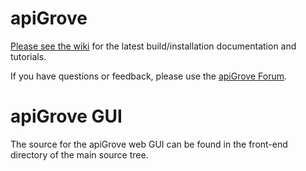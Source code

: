 apiGrove
========

<a href="https://github.com/apigrove/apigrove/wiki">Please see the wiki</a> for the latest 
build/installation documentation and tutorials. 

If you have questions or feedback, please use the <a href="http://apigrove.net/forum/">apiGrove Forum</a>.


apiGrove GUI
============

The source for the apiGrove web GUI can be found in the front-end directory of the main source tree. 
